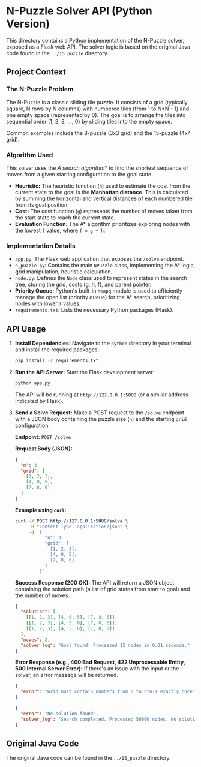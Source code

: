 # N-Puzzle Solver API (Python Version)

This directory contains a Python implementation of the N-Puzzle solver, exposed as a Flask web API. The solver logic is based on the original Java code found in the `../15_puzzle` directory.

## Project Context

### The N-Puzzle Problem

The N-Puzzle is a classic sliding tile puzzle. It consists of a grid (typically square, N rows by N columns) with numbered tiles (from 1 to N*N - 1) and one empty space (represented by 0). The goal is to arrange the tiles into sequential order (1, 2, 3, ..., 0) by sliding tiles into the empty space.

Common examples include the 8-puzzle (3x3 grid) and the 15-puzzle (4x4 grid).

### Algorithm Used

This solver uses the **A* search algorithm** to find the shortest sequence of moves from a given starting configuration to the goal state. 

*   **Heuristic:** The heuristic function (`h`) used to estimate the cost from the current state to the goal is the **Manhattan distance**. This is calculated by summing the horizontal and vertical distances of each numbered tile from its goal position.
*   **Cost:** The cost function (`g`) represents the number of moves taken from the start state to reach the current state.
*   **Evaluation Function:** The A* algorithm prioritizes exploring nodes with the lowest `f` value, where `f = g + h`.

### Implementation Details

*   `app.py`: The Flask web application that exposes the `/solve` endpoint.
*   `n_puzzle.py`: Contains the main `NPuzzle` class, implementing the A* logic, grid manipulation, heuristic calculation.
*   `node.py`: Defines the `Node` class used to represent states in the search tree, storing the grid, costs (g, h, f), and parent pointer.
*   **Priority Queue:** Python's built-in `heapq` module is used to efficiently manage the open list (priority queue) for the A* search, prioritizing nodes with lower `f` values.
*   `requirements.txt`: Lists the necessary Python packages (Flask).

## API Usage

1.  **Install Dependencies:**
    Navigate to the `python` directory in your terminal and install the required packages:
    ```bash
    pip install -r requirements.txt
    ```

2.  **Run the API Server:**
    Start the Flask development server:
    ```bash
    python app.py 
    ```
    The API will be running at `http://127.0.0.1:5000` (or a similar address indicated by Flask).

3.  **Send a Solve Request:**
    Make a POST request to the `/solve` endpoint with a JSON body containing the puzzle size (`n`) and the starting `grid` configuration.

    **Endpoint:** `POST /solve`

    **Request Body (JSON):**
    ```json
    {
      "n": 3, 
      "grid": [
        [1, 2, 3],
        [4, 0, 5],
        [7, 8, 6]
      ]
    }
    ```

    **Example using `curl`:**
    ```bash
    curl -X POST http://127.0.0.1:5000/solve \
         -H "Content-Type: application/json" \
         -d '{
               "n": 3, 
               "grid": [
                 [1, 2, 3],
                 [4, 0, 5],
                 [7, 8, 6]
               ]
             }'
    ```

    **Success Response (200 OK):**
    The API will return a JSON object containing the solution path (a list of grid states from start to goal) and the number of moves.
    ```json
    {
      "solution": [
        [[1, 2, 3], [4, 0, 5], [7, 8, 6]],
        [[1, 2, 3], [4, 5, 0], [7, 8, 6]],
        [[1, 2, 3], [4, 5, 6], [7, 8, 0]]
      ],
      "moves": 2,
      "solver_log": "Goal found! Processed 15 nodes in 0.01 seconds."
    }
    ```

    **Error Response (e.g., 400 Bad Request, 422 Unprocessable Entity, 500 Internal Server Error):**
    If there's an issue with the input or the solver, an error message will be returned.
    ```json
    {
      "error": "Grid must contain numbers from 0 to n*n-1 exactly once"
    }
    ```
    ```json
    {
      "error": "No solution found",
      "solver_log": "Search completed. Processed 50000 nodes. No solution found."
    }
    ```

## Original Java Code

The original Java code can be found in the `../15_puzzle` directory. 